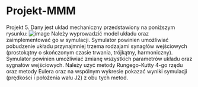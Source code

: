 # Projekt-MMM
Projekt 5. Dany jest układ mechaniczny przedstawiony na poniższym rysunku:
![image](https://github.com/FlyBozon/Projekt-MMM/assets/127512238/d8ca7f76-84f5-4700-a531-48ca476dc28d)
Należy wyprowadzić model układu oraz zaimplementować go w symulacji. Symulator
powinien umożliwiać pobudzenie układu przynajmniej trzema rodzajami synagłów
wejściowych (prostokątny o skończonym czasie trwania, trójkątny, harmoniczny). Symulator
powinien umożliwiać zmianę wszystkich parametrów układu oraz sygnałów wejściowych.
Należy użyć metody Rungego-Kutty 4-go rzędu oraz metody Eulera oraz na wspólnym
wykresie pokazać wyniki symulacji (prędkości i położenia wału J2) z obu tych metod.
